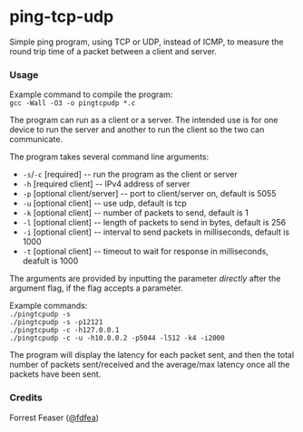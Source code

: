 # ping-tcp-udp

Simple ping program, using TCP or UDP, instead of ICMP, to measure the round trip time 
of a packet between a client and server. 

### Usage

Example command to compile the program:  
`gcc -Wall -O3 -o pingtcpudp *.c`

The program can run as a client or a server. The intended use is for one device to 
run the server and another to run the client so the two can communicate. 

The program takes several command line arguments:
* `-s`/`-c` \[required] -- run the program as the client or server
* `-h` \[required client] -- IPv4 address of server
* `-p` \[optional client/server] -- port to client/server on, default is 5055
* `-u` \[optional client] -- use udp, default is tcp
* `-k` \[optional client] -- number of packets to send, default is 1
* `-l` \[optional client] -- length of packets to send in bytes, default is 256
* `-i` \[optional client] -- interval to send packets in milliseconds, default is 1000
* `-t` \[optional client] -- timeout to wait for response in milliseconds, deafult is 1000

The arguments are provided by inputting the parameter *directly* after the argument flag, if the flag accepts a parameter. 

Example commands:  
`./pingtcpudp -s`  
`./pingtcpudp -s -p12121`  
`./pingtcpudp -c -h127.0.0.1`  
`./pingtcpudp -c -u -h10.0.0.2 -p5044 -l512 -k4 -i2000`

The program will display the latency for each packet sent, and then the total number of packets 
sent/received and the average/max latency once all the packets have been sent. 

### Credits

Forrest Feaser ([@fdfea](https://github.com/fdfea))
